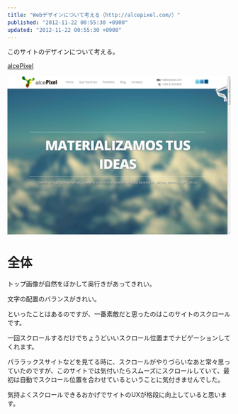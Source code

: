 ```yaml
---
title: "Webデザインについて考える（http://alcepixel.com/）"
published: "2012-11-22 00:55:30 +0900"
updated: "2012-11-22 00:55:30 +0900"
---
```


このサイトのデザインについて考える。

[alcePixel](http://alcepixel.com/)

![](../../../../images/2012/11/22/webdesign-alicepixel-1.png)

# 全体

トップ画像が自然をぼかして奥行きがあってきれい。

文字の配置のバランスがきれい。

といったことはあるのですが、一番素敵だと思ったのはこのサイトのスクロールです。

一回スクロールするだけでちょうどいいスクロール位置までナビゲーションしてくれます。

パララックスサイトなどを見てる時に、スクロールがやりづらいなあと常々思っていたのですが、このサイトでは気付いたらスムーズにスクロールしていて、最初は自動でスクロール位置を合わせているということに気付きませんでした。

気持よくスクロールできるおかげでサイトのUXが格段に向上していると思います。
